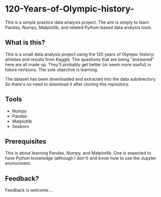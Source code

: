 # 120-Years-of-Olympic-history-
This is a simple practice data analysis project. The aim is simply to learn Pandas, Numpy, Matplotlib, and related Python-based data analysis tools.

## What is this?

This is a small data analysis project using the 120 years of Olympic history: athletes and results from Kaggle. The questions that are being "answered" here are all made up. They'll probably get better (or seem more useful) in future revisions. The sole objective is learning.

The dataset has been downloaded and extracted into the data subdirectory. So there's no need to download it after cloning this repository.

## Tools

- Numpy
- Pandas
- Matplotlib
- Seaborn

## Prerequisites

This is about learning Pandas, Numpy, and Matplotlib. One is expected to have Python knowledge (although I don't) and know how to use the Jupyter environment.

## Feedback?

Feedback is welcome....
